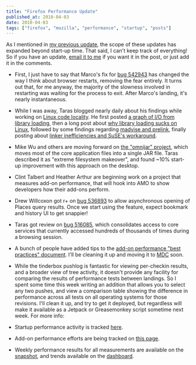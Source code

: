 ```yaml
---
title: "Firefox Performance Update"
published_at: 2010-04-03
date: 2010-04-03
tags: ["firefox", "mozilla", "performance", "startup", "posts"]
---
```

As I mentioned in [my previous update](http://autonome.wordpress.com/2010/03/19/firefox-performance-update-startup-and-otherwise-march-19-2010/), the scope of these updates has expanded beyond start-up time. That said, I can't keep track of everything! So if you have an update, [email it to me](mailto:dietrich@mozilla.com) if you want it in the post, or just add it in the comments.

*   First, I just have to say that Marco's fix for [bug 542943](https://bugzilla.mozilla.org/show_bug.cgi?id=542943) has changed the way I think about browser restarts, removing the fear entirely. It turns out that, for me anyway, the majority of the slowness involved in restarting was waiting for the process to exit. After Marco's landing, it's nearly instantaneous.
*   While I was away, Taras blogged nearly daily about his findings while working on [Linux code locality](https://bugzilla.mozilla.org/show_bug.cgi?id=549749). He first posted [a graph of I/O from library loading](http://blog.mozilla.com/tglek/2010/03/23/when-in-trouble-draw-a-picture/), then a long post about [why library loading sucks on Linux](http://blog.mozilla.com/tglek/2010/03/24/linux-why-loading-binaries-from-disk-sucks/), followed by some findings regarding [madvise and prelink](http://blog.mozilla.com/tglek/2010/03/25/madvise-prelink-update/), finally posting about [linker inefficiencies and SuSE's workaround](http://blog.mozilla.com/tglek/2010/03/29/linux-startup-inefficiency/).
*   Mike Wu and others are moving forward on [the "omnijar" project](https://bugzilla.mozilla.org/show_bug.cgi?id=552121), which moves most of the core application files into a single JAR file. Taras described it as "extreme filesystem makeover", and found ~10\% start-up improvement with this approach on the desktop.
*   Clint Talbert and Heather Arthur are beginning work on a project that measures add-on performance, that will hook into AMO to show developers how their add-ons perform.
*   Drew Willcoxon got r+ on [bug 536893](https://bugzilla.mozilla.org/show_bug.cgi?id=536893) to allow asynchronous opening of Places query results. Once we start using the feature, expect bookmark and history UI to get snappier!
*   Taras got review on [bug 516085](https://bugzilla.mozilla.org/show_bug.cgi?id=516085), which consolidates access to core services that currently accessed hundreds of thousands of times during a browsing session.
*   A bunch of people have added tips to the [add-on performance "best practices" document](https://wiki.mozilla.org/Performance/Addons/BestPractices). I'll be cleaning it up and moving it to [MDC](https://developer.mozilla.org) soon.
*   While the tinderbox pushlog is fantastic for viewing per-checkin results, and a broader view of tree activity, it doesn't provide any facility for comparing the results of performance tests between landings. So I spent some time this week writing an addition that allows you to select any two pushes, and view a comparison table showing the difference in performance across all tests on all operating systems for those revisions. I'll clean it up, and try to get it deployed, but regardless will make it available as a Jetpack or Greasemonkey script sometime next week.
For more info:

*   Startup performance activity is tracked [here](https://wiki.mozilla.org/Firefox/Projects/Startup_Time_Improvements).
*   Add-on performance efforts are being tracked on [this page](https://wiki.mozilla.org/Performance/Addons).
*   Weekly performance results for all measurements are available on the [snapshot](http://graphs.mozilla.org/dashboard/snapshot/), and trends available on the [dashboard](http://graphs.mozilla.org/dashboard/).
